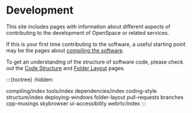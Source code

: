 # Development

This site includes pages with information about different aspects of contributing to the development of OpenSpace or related services.

If this is your first time contributing to the software, a useful starting point may be the pages about [compiling the software](./compiling/index).

To get an understanding of the structure of software code, please check out the [Code Structure](./structure/index) and [Folder Layout](./folder-layout) pages.

:::{toctree}
:hidden:

compiling/index
tools/index
dependencies/index
coding-style
structure/index
deploying-windows
folder-layout
pull-requests
branches
cpp-musings
skybrowser
ui-accessibility
webrtc/index
:::
